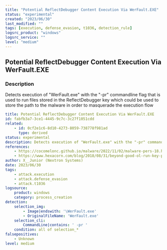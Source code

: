 ```yaml
---
title: "Potential ReflectDebugger Content Execution Via WerFault.EXE"
status: "experimental"
created: "2023/06/30"
last_modified: ""
tags: [execution, defense_evasion, t1036, detection_rule]
logsrc_product: "windows"
logsrc_service: ""
level: "medium"
---
```


## Potential ReflectDebugger Content Execution Via WerFault.EXE

### Description

Detects execution of "WerFault.exe" with the "-pr" commandline flag that is used to run files stored in the ReflectDebugger key which could be used to store the path to the malware in order to masquerade the execution flow

```yml
title: Potential ReflectDebugger Content Execution Via WerFault.EXE
id: fabfb3a7-3ce1-4445-9c7c-3c27f1051cdd
related:
    - id: 0cf2e1c6-8d10-4273-8059-738778f981ad
      type: derived
status: experimental
description: Detects execution of "WerFault.exe" with the "-pr" commandline flag that is used to run files stored in the ReflectDebugger key which could be used to store the path to the malware in order to masquerade the execution flow
references:
    - https://cocomelonc.github.io/malware/2022/11/02/malware-pers-18.html
    - https://www.hexacorn.com/blog/2018/08/31/beyond-good-ol-run-key-part-85/
author: X__Junior (Nextron Systems)
date: 2023/06/30
tags:
    - attack.execution
    - attack.defense_evasion
    - attack.t1036
logsource:
    product: windows
    category: process_creation
detection:
    selection_img:
        - Image|endswith: '\WerFault.exe'
        - OriginalFileName: 'WerFault.exe'
    selection_cli:
        CommandLine|contains: ' -pr '
    condition: all of selection_*
falsepositives:
    - Unknown
level: medium

```

